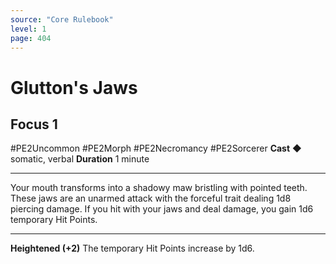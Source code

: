 ```yaml
---
source: "Core Rulebook"
level: 1
page: 404
---
```


# Glutton's Jaws
## Focus 1
#PE2Uncommon #PE2Morph #PE2Necromancy #PE2Sorcerer 
**Cast** ◆ somatic, verbal
**Duration** 1 minute

-----
Your mouth transforms into a shadowy maw bristling with pointed teeth. These jaws are an unarmed attack with the forceful trait dealing 1d8 piercing damage. If you hit with your jaws and deal damage, you gain 1d6 temporary Hit Points. 

---
**Heightened (+2)** The temporary Hit Points increase by 1d6.